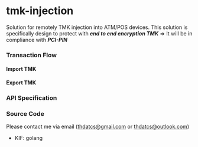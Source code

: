 # tmk-injection
Solution for remotely TMK injection into ATM/POS devices. This solution is specifically design to protect with ***end to end encryption TMK*** => It will be in compliance with ***PCI-PIN***

### Transaction Flow
#### Import TMK

#### Export TMK

### API Specification

### Source Code
Please contact me via email (thdatcs@gmail.com or thdatcs@outlook.com)
- KIF: golang
